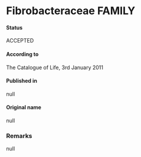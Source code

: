 Fibrobacteraceae FAMILY
=======

#### Status
ACCEPTED

#### According to
The Catalogue of Life, 3rd January 2011

#### Published in
null

#### Original name
null

### Remarks
null